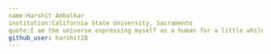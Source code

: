 ```yaml
---
name:Harshit Ambalkar
institution:California State University, Sacramento
quote:I am the universe expressing myself as a human for a little while.
github_user: harshit28
---
```

